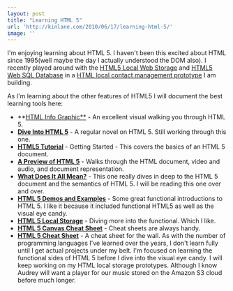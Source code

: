 ```yaml
---
layout: post
title: "Learning HTML 5"
url: 'http://kinlane.com/2010/06/17/learning-html-5/'
image: ''
---
```


I'm enjoying learning about HTML 5. I haven't been this excited about HTML since 1995(well maybe the day I actually understood the DOM also). I recently played around with the [HTML5 Local Web Storage][1] and [HTML5 Web SQL Database][2] in a [HTML local contact management prototype][3] I am building.

As I'm learning about the other features of HTML5 I will document the best learning tools here:

  * **[HTML Info Graphic**][4] \- An excellent visual walking you through HTML 5.
  * **[Dive Into HTML 5][5]** \- A regular novel on HTML 5. Still working through this one.
  * **[HTML5 Tutorial][6]** \- Getting Started - This covers the basics of an HTML 5 document.
  * **[A Preview of HTML 5][7]** \- Walks through the HTML document, video and audio, and document representation.
  * **[What Does It All Mean?][8]** \- This one really dives in deep to the HTML 5 document and the semantics of HTML 5. I will be reading this one over and over.
  * **[HTML 5 Demos and Examples][9]** \- Some great functional introductions to HTML 5. I like it because it included functional HTML5 as well as the visual eye candy.
  * **[HTML 5 Local Storage][10]** \- Diving more into the functional. Which I like.
  * **[HTML 5 Canvas Cheat Sheet][11]** \- Cheat sheets are always handy.
  * **[HTML 5 Cheat Sheet][12]** \- A cheat sheet for the wall.
As with the number of programming languages I've learned over the years, I don't learn fully until I get actual projects under my belt. I'm focused on learning the functional sides of HTML 5 before I dive into the visual eye candy. I will keep working on my HTML local storage prototypes. Although I know Audrey will want a player for our music stored on the Amazon S3 cloud before much longer.

   [1]: http://www.kinlane.com/category/html-5/html5-web-storage/
   [2]: http://www.kinlane.com/category/html-5/html5-web-sql-database/
   [3]: http://www.kinlane.com/2010/06/html-5-web-sql-database/
   [4]: http://www.focus.com/images/view/11905/
   [5]: http://diveintohtml5.org/
   [6]: http://www.dave-woods.co.uk/index.php/html5-tutorial-getting-started/
   [7]: http://www.alistapart.com/articles/previewofhtml5
   [8]: http://diveintohtml5.org/semantics.html
   [9]: http://html5demos.com/
   [10]: http://paperkilledrock.com/2010/05/html5-localstorage-part-one/
   [11]: http://blog.nihilogic.dk/2009/02/html5-canvas-cheat-sheet.html
   [12]: http://www.scribd.com/doc/24192622/HTML5-Visual-Cheat-Sheet-Reloaded
